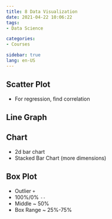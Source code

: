 ```yaml
---
title: 8 Data Visualization
date: 2021-04-22 10:06:22
tags: 
- Data Science

categories: 
- Courses

sidebar: true
lang: en-US
---
```



<!-- more -->

## Scatter Plot

- For regression, find correlation


## Line Graph


## Chart
- 2d bar chart
- Stacked Bar Chart (more dimensions)


## Box Plot

- Outlier `+`
- 100%/0% `--`
- Middle ~ 50%
- Box Range ~ 25%-75%